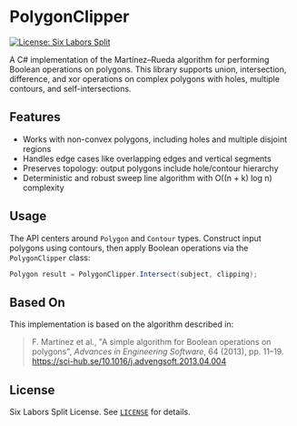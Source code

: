 # PolygonClipper

[![License: Six Labors Split](https://img.shields.io/badge/license-Six%20Labors%20Split-%23e30183)](https://github.com/SixLabors/PolygonClipper/blob/master/LICENSE)

A C# implementation of the Martínez–Rueda algorithm for performing Boolean operations on polygons. This library supports union, intersection, difference, and xor operations on complex polygons with holes, multiple contours, and self-intersections.

## Features

- Works with non-convex polygons, including holes and multiple disjoint regions
- Handles edge cases like overlapping edges and vertical segments
- Preserves topology: output polygons include hole/contour hierarchy
- Deterministic and robust sweep line algorithm with O((n + k) log n) complexity

## Usage

The API centers around `Polygon` and `Contour` types. Construct input polygons using contours, then apply Boolean operations via the `PolygonClipper` class:

```csharp
Polygon result = PolygonClipper.Intersect(subject, clipping);
```

## Based On

This implementation is based on the algorithm described in:

> F. Martínez et al., "A simple algorithm for Boolean operations on polygons", *Advances in Engineering Software*, 64 (2013), pp. 11–19.  
> https://sci-hub.se/10.1016/j.advengsoft.2013.04.004

## License

Six Labors Split License. See [`LICENSE`](https://github.com/SixLabors/PolygonClipper/blob/main/LICENSE) for details.
